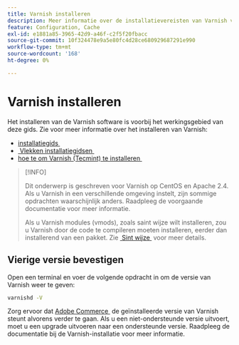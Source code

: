 ```yaml
---
title: Varnish installeren
description: Meer informatie over de installatievereisten van Varnish voor Adobe Commerce-caching. Ontdek installatiebronnen en richtlijnen voor installatie.
feature: Configuration, Cache
exl-id: e1881a85-3965-42d9-a46f-c2f5f20fbacc
source-git-commit: 10f324478e9a5e80fc4d28ce680929687291e990
workflow-type: tm+mt
source-wordcount: '168'
ht-degree: 0%

---
```


# Varnish installeren

Het installeren van de Varnish software is voorbij het werkingsgebied van deze gids. Zie voor meer informatie over het installeren van Varnish:

- [&#x200B; installatiegids &#x200B;](https://www.varnish-software.com/developers/tutorials/installing-varnish-ubuntu/)
- [&#x200B; Vlekken installatiegidsen &#x200B;](https://www.varnish-cache.org/docs)
- [&#x200B; hoe te om Varnish (Tecmint) te installeren &#x200B;](https://www.tecmint.com/install-varnish-cache-web-accelerator/)

>[!INFO]
>
>Dit onderwerp is geschreven voor Varnish op CentOS en Apache 2.4. Als u Varnish in een verschillende omgeving instelt, zijn sommige opdrachten waarschijnlijk anders. Raadpleeg de voorgaande documentatie voor meer informatie.
>
>Als u Varnish modules (vmods), zoals saint wijze wilt installeren, zou u Varnish door de code te compileren moeten installeren, eerder dan installerend van een pakket. Zie [&#x200B; Sint wijze &#x200B;](config-varnish-advanced.md#saint-mode) voor meer details.

## Vierige versie bevestigen

Open een terminal en voer de volgende opdracht in om de versie van Varnish weer te geven:

```bash
varnishd -V
```

Zorg ervoor dat [&#x200B; Adobe Commerce &#x200B;](../../installation/system-requirements.md) de geïnstalleerde versie van Varnish steunt alvorens verder te gaan. Als u een niet-ondersteunde versie uitvoert, moet u een upgrade uitvoeren naar een ondersteunde versie. Raadpleeg de documentatie bij de Varnish-installatie voor meer informatie.
